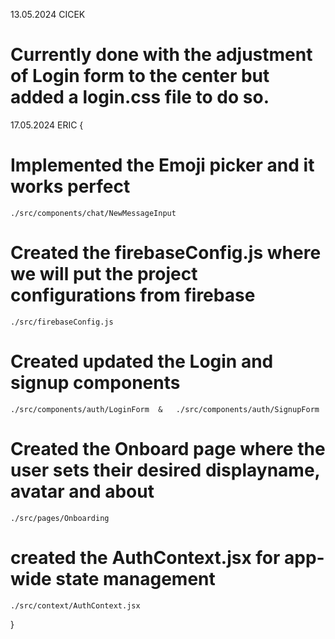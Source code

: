 13.05.2024 CICEK

# Currently done with the adjustment of Login form to the center but added a login.css file to do so.

17.05.2024 ERIC
{

# Implemented the Emoji picker and it works perfect

    ./src/components/chat/NewMessageInput

# Created the firebaseConfig.js where we will put the project configurations from firebase

    ./src/firebaseConfig.js

# Created updated the Login and signup components

    ./src/components/auth/LoginForm  &   ./src/components/auth/SignupForm

# Created the Onboard page where the user sets their desired displayname, avatar and about

    ./src/pages/Onboarding

# created the AuthContext.jsx for app-wide state management

    ./src/context/AuthContext.jsx

}

